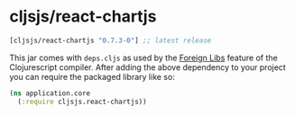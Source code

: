 # cljsjs/react-chartjs

[](dependency)
```clojure
[cljsjs/react-chartjs "0.7.3-0"] ;; latest release
```
[](/dependency)

This jar comes with `deps.cljs` as used by the [Foreign Libs][flibs] feature
of the Clojurescript compiler. After adding the above dependency to your project
you can require the packaged library like so:

```clojure
(ns application.core
  (:require cljsjs.react-chartjs))
```

[flibs]: https://github.com/clojure/clojurescript/wiki/Packaging-Foreign-Dependencies
